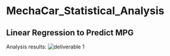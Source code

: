 # MechaCar_Statistical_Analysis

## Linear Regression to Predict MPG
Analysis results:
![deliverable 1](https://user-images.githubusercontent.com/92561493/153803821-c8f49417-e2c9-4f97-8a1c-d0ade55de2ef.PNG)
